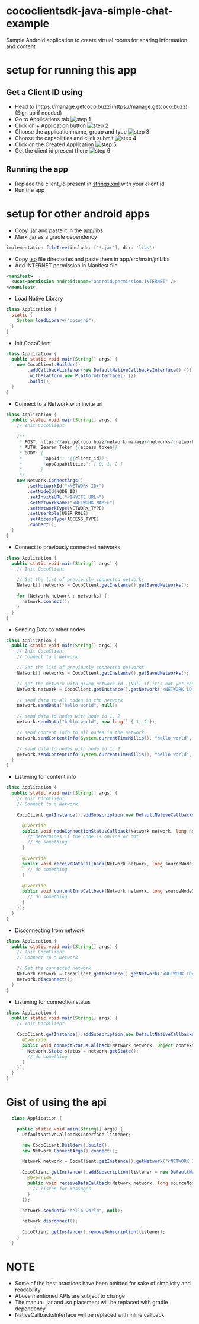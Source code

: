 # cococlientsdk-java-simple-chat-example
Sample Android application to create virtual rooms for sharing information and content

# setup for running this app
  ## Get a Client ID using
  - Head to [https://manage.getcoco.buzz](https://manage.getcoco.buzz) (Sign up if needed)
  - Go to Applications tab
  ![step 1](1.png?raw=true "Client ID Step 1")
  - Click on + Application button
  ![step 2](2.png?raw=true "Client ID Step 2")
  - Choose the application name, group and type
  ![step 3](3.png?raw=true "Client ID Step 3")
  - Choose the capabilities and click submit
  ![step 4](4.png?raw=true "Client ID Step 4")
  - Click on the Created Application
  ![step 5](5.png?raw=true "Client ID Step 5")
  - Get the client id present there
  ![step 6](6.png?raw=true "Client ID Step 6")
  ## Running the app
  - Replace the client_id present in [strings.xml](app/src/main/res/values/strings.xml) with your client id
  - Run the app

# setup for other android apps
  - Copy [.jar](app/libs/cococlientsdk-java.jar) and paste it in the app/libs
  - Mark .jar as a gradle dependency
  ```groovy
  implementation fileTree(include: ['*.jar'], dir: 'libs')
  ```
  - Copy [.so](app/src/main/jniLibs) file directories and paste them in app/src/main/jniLibs
  - Add INTERNET permission in Manifest file
  ```xml
  <manifest>
    <uses-permission android:name="android.permission.INTERNET" />
  </manifest>
  ```
  - Load Native Library
  ```java
  class Application {
    static {
      System.loadLibrary("cocojni");
    }
  }
  ```
  - Init CocoClient
  ```java
  class Application {
    public static void main(String[] args) {
      new CocoClient.Builder()
          .addCallbackListener(new DefaultNativeCallbacksInterface() {})
          .withPlatform(new PlatformInterface() {})
          .build();
    }
  }
  ```
  - Connect to a Network with invite url
  ```java
  class Application {
    public static void main(String[] args) {
      // Init CocoClient

      /**
       * POST: https://api.getcoco.buzz/network-manager/networks/:networkId/generate-invite
       * AUTH: Bearer Token {{access_token}}
       * BODY: {
       *        "appId": "{{client_id}}",
       *        "appCapabilities": [ 0, 1, 2 ]
       *       }
       */
      new Network.ConnectArgs()
          .setNetworkId("<NETWORK ID>")
          .setNodeId(NODE_ID)
          .setInviteURL("<INVITE URL>")
          .setNetworkName("<NETWORK NAME>")
          .setNetworkType(NETWORK_TYPE)
          .setUserRole(USER_ROLE)
          .setAccessType(ACCESS_TYPE)
          .connect();
    }
  }
  ```
  - Connect to previously connected networks
  ```java
  class Application {
    public static void main(String[] args) {
      // Init CocoClient

      // Get the list of previously connected networks
      Network[] networks = CocoClient.getInstance().getSavedNetworks();

      for (Network network : networks) {
        network.connect();
      }
    }
  }
  ```
  - Sending Data to other nodes
  ```java
  class Application {
    public static void main(String[] args) {
      // Init CocoClient
      // Connect to a Network

      // Get the list of previously connected networks
      Network[] networks = CocoClient.getInstance().getSavedNetworks();

      // get the network with given network id. (Null if it's not yet connected)
      Network network = CocoClient.getInstance().getNetwork("<NETWORK ID HERE>");

      // send data to all nodes in the network
      network.sendData("hello world", null);

      // send data to nodes with node id 1, 2
      network.sendData("hello world", new long[] { 1, 2 });

      // send content info to all nodes in the network
      network.sendContentInfo(System.currentTimeMillis(), "hello world", null);

      // send data to nodes with node id 1, 2
      network.sendContentInfo(System.currentTimeMillis(), "hello world", new long[] { 1, 2 });
    }
  }
  ```
  - Listening for content info
  ```java
  class Application {
    public static void main(String[] args) {
      // Init CocoClient
      // Connect to a Network

      CocoClient.getInstance().addSubscription(new DefaultNativeCallbacksInterface() {

        @Override
        public void nodeConnectionStatusCallback(Network network, long nodeId, NodeType nodeType, boolean isOnline, Object networkContext) {
          // determines if the node is online or not
          // do something
        }

        @Override
        public void receiveDataCallback(Network network, long sourceNodeId, String data) {
          // do something
        }

        @Override
        public void contentInfoCallback(Network network, long sourceNodeId, long contentTime, String data) {
          // do something
        }
      });
    }
  }
  ```
  - Disconnecting from network
  ```java
  class Application {
    public static void main(String[] args) {
      // Init CocoClient
      // Connect to a Network

      // Get the connected network
      Network network = CocoClient.getInstance().getNetwork("<NETWORK ID>");
      network.disconnect();
    }
  }
  ```
  - Listening for connection status
  ```java
  class Application {
    public static void main(String[] args) {
      // Init CocoClient

      CocoClient.getInstance().addSubscription(new DefaultNativeCallbacksInterface() {
        @Override
        public void connectStatusCallback(Network network, Object context) {
          Network.State status = network.getState();
          // do something
        }
      });
    }
  }
  ```
# Gist of using the api
```java
  class Application {

    public static void main(String[] args) {
      DefaultNativeCallbacksInterface listener;

      new CocoClient.Builder().build();
      new Network.ConnectArgs().connect();

      Network network = CocoClient.getInstance().getNetwork("<NETWORK ID>");

      CocoClient.getInstance().addSubscription(listener = new DefaultNativeCallbacksInterface() {
        @Override
        public void receiveDataCallback(Network network, long sourceNodeId, String data) {
          // listen for messages
        }
      });

      network.sendData("hello world", null);

      network.disconnect();

      CocoClient.getInstance().removeSubscription(listener);
    }
  }
```
# NOTE
  - Some of the best practices have been omitted for sake of simplicity and readability
  - Above mentioned APIs are subject to change
  - The manual .jar and .so placement will be replaced with gradle dependency
  - NativeCallbacksInterface will be replaced with inline callback
